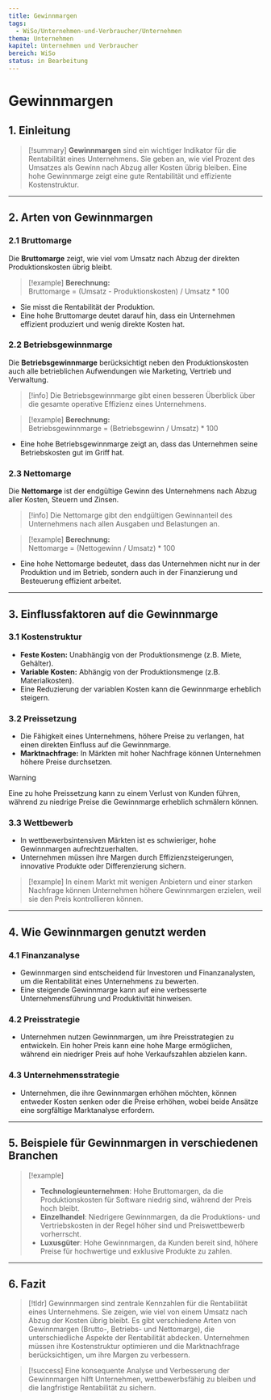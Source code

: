 ```yaml
---
title: Gewinnmargen
tags:
  - WiSo/Unternehmen-und-Verbraucher/Unternehmen
thema: Unternehmen
kapitel: Unternehmen und Verbraucher
bereich: WiSo
status: in Bearbeitung
---
```

# Gewinnmargen

## 1. Einleitung

> [!summary]
> **Gewinnmargen** sind ein wichtiger Indikator für die Rentabilität eines Unternehmens. Sie geben an, wie viel Prozent des Umsatzes als Gewinn nach Abzug aller Kosten übrig bleiben. Eine hohe Gewinnmarge zeigt eine gute Rentabilität und effiziente Kostenstruktur.

---

## 2. Arten von Gewinnmargen

### 2.1 **Bruttomarge**

Die **Bruttomarge** zeigt, wie viel vom Umsatz nach Abzug der direkten Produktionskosten übrig bleibt.

> [!example]
> **Berechnung:**  
> Bruttomarge = (Umsatz - Produktionskosten) / Umsatz * 100

- Sie misst die Rentabilität der Produktion.
- Eine hohe Bruttomarge deutet darauf hin, dass ein Unternehmen effizient produziert und wenig direkte Kosten hat.

### 2.2 **Betriebsgewinnmarge**

Die **Betriebsgewinnmarge** berücksichtigt neben den Produktionskosten auch alle betrieblichen Aufwendungen wie Marketing, Vertrieb und Verwaltung.

> [!info]
> Die Betriebsgewinnmarge gibt einen besseren Überblick über die gesamte operative Effizienz eines Unternehmens.

> [!example]
> **Berechnung:**  
> Betriebsgewinnmarge = (Betriebsgewinn / Umsatz) * 100

- Eine hohe Betriebsgewinnmarge zeigt an, dass das Unternehmen seine Betriebskosten gut im Griff hat.

### 2.3 **Nettomarge**

Die **Nettomarge** ist der endgültige Gewinn des Unternehmens nach Abzug aller Kosten, Steuern und Zinsen.

> [!info]
> Die Nettomarge gibt den endgültigen Gewinnanteil des Unternehmens nach allen Ausgaben und Belastungen an.

> [!example]
> **Berechnung:**  
> Nettomarge = (Nettogewinn / Umsatz) * 100

- Eine hohe Nettomarge bedeutet, dass das Unternehmen nicht nur in der Produktion und im Betrieb, sondern auch in der Finanzierung und Besteuerung effizient arbeitet.

---

## 3. Einflussfaktoren auf die Gewinnmarge

### 3.1 **Kostenstruktur**

- **Feste Kosten:** Unabhängig von der Produktionsmenge (z.B. Miete, Gehälter).
- **Variable Kosten:** Abhängig von der Produktionsmenge (z.B. Materialkosten).
- Eine Reduzierung der variablen Kosten kann die Gewinnmarge erheblich steigern.

### 3.2 **Preissetzung**

- Die Fähigkeit eines Unternehmens, höhere Preise zu verlangen, hat einen direkten Einfluss auf die Gewinnmarge.
- **Marktnachfrage:** In Märkten mit hoher Nachfrage können Unternehmen höhere Preise durchsetzen.

> [!warning]
> Eine zu hohe Preissetzung kann zu einem Verlust von Kunden führen, während zu niedrige Preise die Gewinnmarge erheblich schmälern können.

### 3.3 **Wettbewerb**

- In wettbewerbsintensiven Märkten ist es schwieriger, hohe Gewinnmargen aufrechtzuerhalten.
- Unternehmen müssen ihre Margen durch Effizienzsteigerungen, innovative Produkte oder Differenzierung sichern.

> [!example]
> In einem Markt mit wenigen Anbietern und einer starken Nachfrage können Unternehmen höhere Gewinnmargen erzielen, weil sie den Preis kontrollieren können.

---

## 4. Wie Gewinnmargen genutzt werden

### 4.1 **Finanzanalyse**

- Gewinnmargen sind entscheidend für Investoren und Finanzanalysten, um die Rentabilität eines Unternehmens zu bewerten.
- Eine steigende Gewinnmarge kann auf eine verbesserte Unternehmensführung und Produktivität hinweisen.

### 4.2 **Preisstrategie**

- Unternehmen nutzen Gewinnmargen, um ihre Preisstrategien zu entwickeln. Ein hoher Preis kann eine hohe Marge ermöglichen, während ein niedriger Preis auf hohe Verkaufszahlen abzielen kann.

### 4.3 **Unternehmensstrategie**

- Unternehmen, die ihre Gewinnmargen erhöhen möchten, können entweder Kosten senken oder die Preise erhöhen, wobei beide Ansätze eine sorgfältige Marktanalyse erfordern.

---

## 5. Beispiele für Gewinnmargen in verschiedenen Branchen

> [!example]
> - **Technologieunternehmen**: Hohe Bruttomargen, da die Produktionskosten für Software niedrig sind, während der Preis hoch bleibt.
> - **Einzelhandel**: Niedrigere Gewinnmargen, da die Produktions- und Vertriebskosten in der Regel höher sind und Preiswettbewerb vorherrscht.
> - **Luxusgüter**: Hohe Gewinnmargen, da Kunden bereit sind, höhere Preise für hochwertige und exklusive Produkte zu zahlen.

---

## 6. Fazit

> [!tldr]
> Gewinnmargen sind zentrale Kennzahlen für die Rentabilität eines Unternehmens. Sie zeigen, wie viel von einem Umsatz nach Abzug der Kosten übrig bleibt. Es gibt verschiedene Arten von Gewinnmargen (Brutto-, Betriebs- und Nettomarge), die unterschiedliche Aspekte der Rentabilität abdecken. Unternehmen müssen ihre Kostenstruktur optimieren und die Marktnachfrage berücksichtigen, um ihre Margen zu verbessern.

> [!success]
> Eine konsequente Analyse und Verbesserung der Gewinnmargen hilft Unternehmen, wettbewerbsfähig zu bleiben und die langfristige Rentabilität zu sichern.

